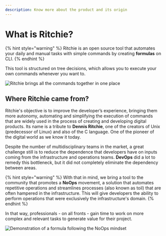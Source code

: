 ```yaml
---
description: Know more about the product and its origin
---
```


# What is Ritchie?

{% hint style="warning" %}
Ritchie is an open source tool that automates your daily and manual tasks with simple commands by creating **formulas** on CLI.
{% endhint %}

 This tool is structured on tree decisions, which allows you to execute your own commands whenever you want to.

![Ritchie brings all the commands together in one place ](.gitbook/assets/animac-a-o-ritchie%20%281%29.gif)

## **Where Ritchie came from?**

Ritchie's objective is to improve the developer’s experience, bringing them more autonomy, automating and simplifying the execution of commands that are widely used in the process of creating and developing digital products. Its name is a tribute to **Dennis Ritchie**, one of the creators of Unix \(predecessor of Linux\) and also of the C language. One of the pioneer of the digital world as we know it today.  
  
Despite the number of multidisciplinary teams in the market, a great challenge still is to reduce the dependence that developers have on inputs coming from the infrastructure and operations teams. **DevOps** did a lot to remedy this bottleneck, but it did not completely eliminate the dependency between areas.

{% hint style="warning" %}
With that in mind, we bring a tool to the community that promotes a **NoOps** movement, a solution that automates repetitive operations and streamlines processes \(also known as toil\) that are often hampered in the infrastructure. This will give developers the ability to perform operations that were exclusively the infrastructure's domain.
{% endhint %}

In that way, professionals - on all fronts - gain time to work on more complex and relevant tasks to generate value for their project.

![Demonstration of a formula following the NoOps mindset](.gitbook/assets/rit-demo-deploy-project%20%281%29.gif)

